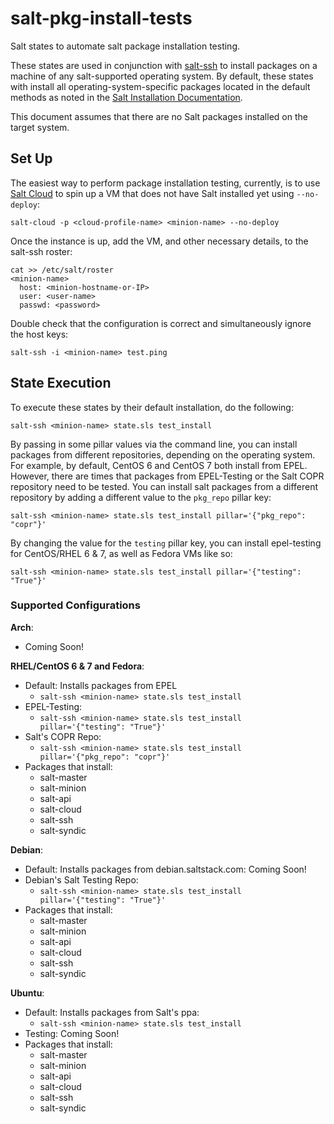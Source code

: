# salt-pkg-install-tests

Salt states to automate salt package installation testing.

These states are used in conjunction with [salt-ssh](http://docs.saltstack.com/en/latest/topics/ssh/) to install
packages on a machine of any salt-supported operating system. By default, these states with install all
operating-system-specific packages located in the default methods as noted in the
[Salt Installation Documentation](http://docs.saltstack.com/en/latest/topics/installation/index.html).

This document assumes that there are no Salt packages installed on the target system.

## Set Up

The easiest way to perform package installation testing, currently, is to use
[Salt Cloud](http://docs.saltstack.com/en/latest/topics/cloud/) to spin up a VM that does not have Salt installed
yet using `--no-deploy`:
```
salt-cloud -p <cloud-profile-name> <minion-name> --no-deploy
```

Once the instance is up, add the VM, and other necessary details, to the salt-ssh roster:
```
cat >> /etc/salt/roster
<minion-name>
  host: <minion-hostname-or-IP>
  user: <user-name>
  passwd: <password>
```

Double check that the configuration is correct and simultaneously ignore the host keys:
```
salt-ssh -i <minion-name> test.ping
```

## State Execution

To execute these states by their default installation, do the following:
```
salt-ssh <minion-name> state.sls test_install
```

By passing in some pillar values via the command line, you can install packages from different repositories, depending
on the operating system. For example, by default, CentOS 6 and CentOS 7 both install from EPEL. However, there are
times that packages from EPEL-Testing or the Salt COPR repository need to be tested. You can install salt packages from
a different repository by adding a different value to the `pkg_repo` pillar key:
```
salt-ssh <minion-name> state.sls test_install pillar='{"pkg_repo": "copr"}'
```

By changing the value for the `testing` pillar key, you can install epel-testing for CentOS/RHEL 6 & 7, as well as
Fedora VMs like so:
```
salt-ssh <minion-name> state.sls test_install pillar='{"testing": "True"}'
```

### Supported Configurations

**Arch**:
- Coming Soon!

**RHEL/CentOS 6 & 7 and Fedora**:
- Default: Installs packages from EPEL
  - `salt-ssh <minion-name> state.sls test_install`
- EPEL-Testing:
  - `salt-ssh <minion-name> state.sls test_install pillar='{"testing": "True"}'`
- Salt's COPR Repo:
  - `salt-ssh <minion-name> state.sls test_install pillar='{"pkg_repo": "copr"}'`
- Packages that install:
  - salt-master
  - salt-minion
  - salt-api
  - salt-cloud
  - salt-ssh
  - salt-syndic

**Debian**:
- Default: Installs packages from debian.saltstack.com: Coming Soon!
- Debian's Salt Testing Repo:
  - `salt-ssh <minion-name> state.sls test_install pillar='{"testing": "True"}'`
- Packages that install:
  - salt-master
  - salt-minion
  - salt-api
  - salt-cloud
  - salt-ssh
  - salt-syndic

**Ubuntu**:
- Default: Installs packages from Salt's ppa:
  - `salt-ssh <minion-name> state.sls test_install`
- Testing: Coming Soon!
- Packages that install:
  - salt-master
  - salt-minion
  - salt-api
  - salt-cloud
  - salt-ssh
  - salt-syndic
